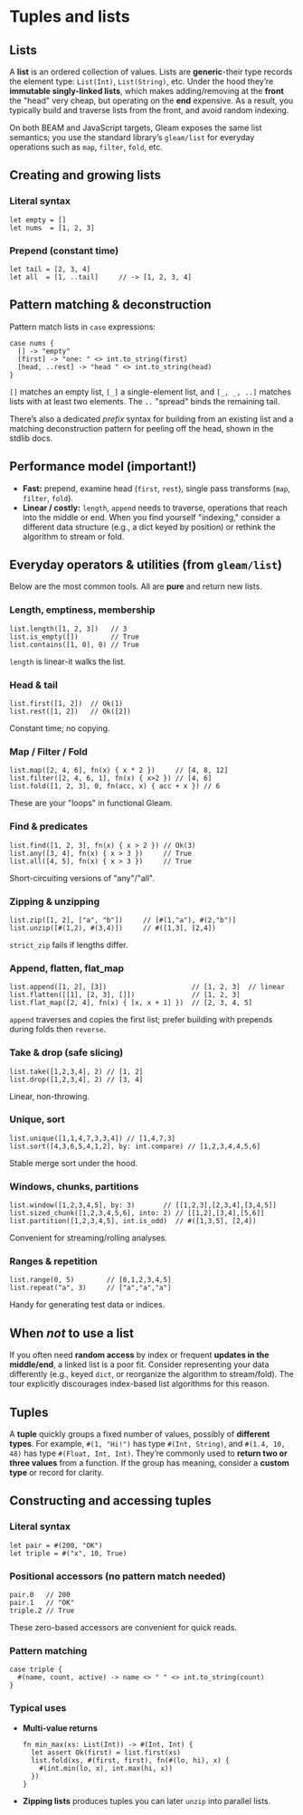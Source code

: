 # Tuples and lists

## Lists 

A **list** is an ordered collection of values. Lists are **generic**-their type records the element type: `List(Int)`, `List(String)`, etc. Under the hood they’re **immutable singly-linked lists**, which makes adding/removing at the **front** the "head" very cheap, but operating on the **end** expensive. As a result, you typically build and traverse lists from the front, and avoid random indexing. 

On both BEAM and JavaScript targets, Gleam exposes the same list semantics; you use the standard library’s `gleam/list` for everyday operations such as `map`, `filter`, `fold`, etc.

## Creating and growing lists

### Literal syntax

```gleam
let empty = []
let nums  = [1, 2, 3]
```

### Prepend (constant time)

```gleam
let tail = [2, 3, 4]
let all  = [1, ..tail]     // -> [1, 2, 3, 4]
```

## Pattern matching & deconstruction

Pattern match lists in `case` expressions:

```gleam
case nums {
  [] -> "empty"
  [first] -> "one: " <> int.to_string(first)
  [head, ..rest] -> "head " <> int.to_string(head)
}
```

`[]` matches an empty list, `[_]` a single-element list, and `[_, _, ..]` matches lists with at least two elements. The `..` "spread" binds the remaining tail.

There’s also a dedicated *prefix* syntax for building from an existing list and a matching deconstruction pattern for peeling off the head, shown in the stdlib docs.

## Performance model (important!)

* **Fast:** prepend, examine head (`first`, `rest`), single pass transforms (`map`, `filter`, `fold`).
* **Linear / costly:** `length`, `append` needs to traverse, operations that reach into the middle or end. When you find yourself "indexing," consider a different data structure (e.g., a dict keyed by position) or rethink the algorithm to stream or fold.

## Everyday operators & utilities (from `gleam/list`)

Below are the most common tools. All are **pure** and return new lists.

### Length, emptiness, membership

```gleam
list.length([1, 2, 3])   // 3
list.is_empty([])        // True
list.contains([1, 0], 0) // True
```

`length` is linear-it walks the list. 

### Head & tail

```gleam
list.first([1, 2])  // Ok(1)
list.rest([1, 2])   // Ok([2])
```

Constant time; no copying. 

### Map / Filter / Fold

```gleam
list.map([2, 4, 6], fn(x) { x * 2 })     // [4, 8, 12]
list.filter([2, 4, 6, 1], fn(x) { x>2 }) // [4, 6]
list.fold([1, 2, 3], 0, fn(acc, x) { acc + x }) // 6
```

These are your "loops" in functional Gleam. 

### Find & predicates

```gleam
list.find([1, 2, 3], fn(x) { x > 2 }) // Ok(3)
list.any([3, 4], fn(x) { x > 3 })     // True
list.all([4, 5], fn(x) { x > 3 })     // True
```

Short-circuiting versions of "any"/"all".

### Zipping & unzipping

```gleam
list.zip([1, 2], ["a", "b"])     // [#(1,"a"), #(2,"b")]
list.unzip([#(1,2), #(3,4)])     // #([1,3], [2,4])
```

`strict_zip` fails if lengths differ.

### Append, flatten, flat\_map

```gleam
list.append([1, 2], [3])                     // [1, 2, 3]  // linear
list.flatten([[1], [2, 3], []])              // [1, 2, 3]
list.flat_map([2, 4], fn(x) { [x, x + 1] })  // [2, 3, 4, 5]
```

`append` traverses and copies the first list; prefer building with prepends during folds then `reverse`.

### Take & drop (safe slicing)

```gleam
list.take([1,2,3,4], 2) // [1, 2]
list.drop([1,2,3,4], 2) // [3, 4]
```

Linear, non-throwing.

### Unique, sort

```gleam
list.unique([1,1,4,7,3,3,4]) // [1,4,7,3]
list.sort([4,3,6,5,4,1,2], by: int.compare) // [1,2,3,4,4,5,6]
```

Stable merge sort under the hood.

### Windows, chunks, partitions

```gleam
list.window([1,2,3,4,5], by: 3)       // [[1,2,3],[2,3,4],[3,4,5]]
list.sized_chunk([1,2,3,4,5,6], into: 2) // [[1,2],[3,4],[5,6]]
list.partition([1,2,3,4,5], int.is_odd)  // #([1,3,5], [2,4])
```

Convenient for streaming/rolling analyses. 

### Ranges & repetition

```gleam
list.range(0, 5)        // [0,1,2,3,4,5]
list.repeat("a", 3)     // ["a","a","a"]
```

Handy for generating test data or indices. 

## When *not* to use a list

If you often need **random access** by index or frequent **updates in the middle/end**, a linked list is a poor fit. Consider representing your data differently (e.g., keyed `dict`, or reorganize the algorithm to stream/fold). The tour explicitly discourages index-based list algorithms for this reason.

## Tuples 

A **tuple** quickly groups a fixed number of values, possibly of **different types**. For example, `#(1, "Hi!")` has type `#(Int, String)`, and `#(1.4, 10, 48)` has type `#(Float, Int, Int)`. They’re commonly used to **return two or three values** from a function. If the group has meaning, consider a **custom type** or record for clarity. 

## Constructing and accessing tuples

### **Literal syntax**

  ```gleam
  let pair = #(200, "OK")
  let triple = #("x", 10, True)
  ```

### **Positional accessors** (no pattern match needed)

  ```gleam
  pair.0   // 200
  pair.1   // "OK"
  triple.2 // True
  ```

  These zero-based accessors are convenient for quick reads.

### **Pattern matching**

  ```gleam
  case triple {
    #(name, count, active) -> name <> " " <> int.to_string(count)
  }
  ```

### Typical uses

* **Multi-value returns**

  ```gleam
  fn min_max(xs: List(Int)) -> #(Int, Int) {
    let assert Ok(first) = list.first(xs)
    list.fold(xs, #(first, first), fn(#(lo, hi), x) {
      #(int.min(lo, x), int.max(hi, x))
    })
  }
  ```

* **Zipping lists** produces tuples you can later `unzip` into parallel lists. 
